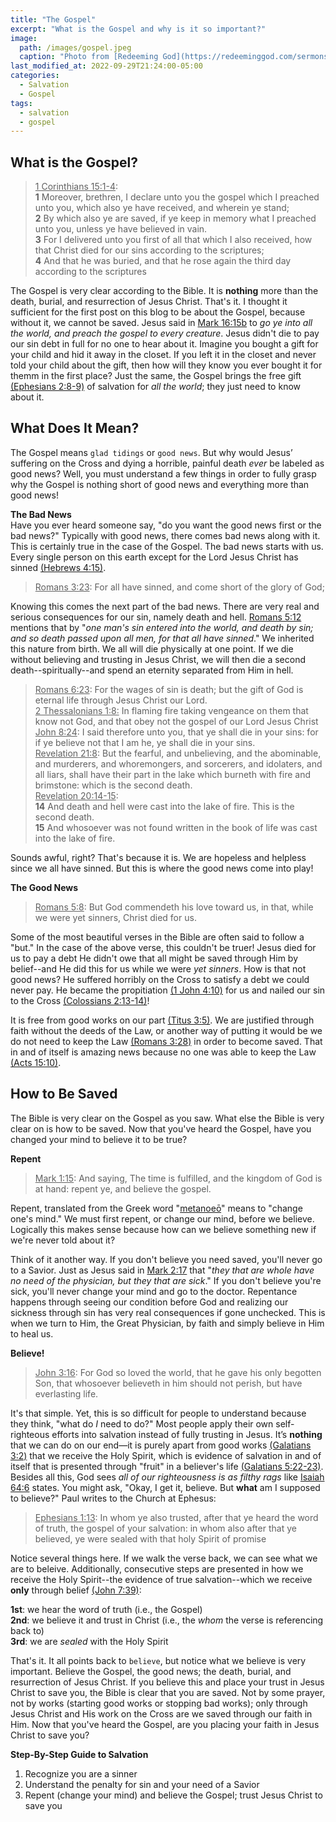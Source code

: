 ```yaml
---
title: "The Gospel"
excerpt: "What is the Gospel and why is it so important?"
image: 
  path: /images/gospel.jpeg
  caption: "Photo from [Redeeming God](https://redeeminggod.com/sermons/miscellaneous/what-is-the-gospel/)"
last_modified_at: 2022-09-29T21:24:00-05:00
categories:
  - Salvation
  - Gospel
tags: 
  - salvation
  - gospel
---
```


## What is the Gospel?
> <u>1 Corinthians 15:1-4</u>:<br>
> **1** Moreover, brethren, I declare unto you the gospel which I preached unto you, which also ye have received, and wherein ye stand; <br>
> **2** By which also ye are saved, if ye keep in memory what I preached unto you, unless ye have believed in vain. <br>
> **3** For I delivered unto you first of all that which I also received, how that Christ died for our sins according to the scriptures; <br>
> **4** And that he was buried, and that he rose again the third day according to the scriptures

The Gospel is very clear according to the Bible. It is **nothing** more than the death, burial, and resurrection of Jesus Christ. That's it. I thought it sufficient for the first post on this blog to be about the Gospel, because without it, we cannot be saved. Jesus said in [Mark 16:15b](https://www.biblegateway.com/passage/?search=mark+16%3A15&version=KJV) to *go ye into all the world, and preach the gospel to every creature*. Jesus didn't die to pay our sin debt in full for no one to hear about it. Imagine you bought a gift for your child and hid it away in the closet. If you left it in the closet and never told your child about the gift, then how will they know you ever bought it for themm in the first place? Just the same, the Gospel brings the free gift [(Ephesians 2:8-9)]( https://www.biblegateway.com/passage/?search=Ephesians%202%3A8-9&version=KJV) of salvation for *all the world*; they just need to know about it.

## What Does It Mean?
The Gospel means `glad tidings` or `good news`. But why would Jesus’ suffering on the Cross and dying a horrible, painful death *ever* be labeled as good news? Well, you must understand a few things in order to fully grasp why the Gospel is nothing short of good news and everything more than good news!

**The Bad News**<br>
Have you ever heard someone say, "do you want the good news first or the bad news?" Typically with good news, there comes bad news along with it. This is certainly true in the case of the Gospel. The bad news starts with us. Every single person on this earth except for the Lord Jesus Christ has sinned [(Hebrews 4:15)](https://www.biblegateway.com/passage/?search=Hebrews%204%3A15&version=KJV).

> <u>Romans 3:23</u>: For all have sinned, and come short of the glory of God;

Knowing this comes the next part of the bad news. There are very real and serious consequences for our sin, namely death and hell. [Romans 5:12](https://www.biblegateway.com/passage/?search=Romans%205%3A12&version=KJV) mentions that by "*one man's sin entered into the world, and death by sin; and so death passed upon all men, for that all have sinned*." We inherited this nature from birth. We all will die physically at one point. If we die without believing and trusting in Jesus Christ, we will then die a second death--spiritually--and spend an eternity separated from Him in hell. 

> <u>Romans 6:23</u>: For the wages of sin is death; but the gift of God is eternal life through Jesus Christ our Lord.<br>
> <u>2 Thessalonians 1:8:</u> In flaming fire taking vengeance on them that know not God, and that obey not the gospel of our Lord Jesus Christ<br>
> <u>John 8:24</u>: I said therefore unto you, that ye shall die in your sins: for if ye believe not that I am he, ye shall die in your sins.<br>
> <u>Revelation 21:8</u>: But the fearful, and unbelieving, and the abominable, and murderers, and whoremongers, and sorcerers, and idolaters, and all liars, shall have their part in the lake which burneth with fire and brimstone: which is the second death.<br>
> <u>Revelation 20:14-15</u>:<br> 
> **14** And death and hell were cast into the lake of fire. This is the second death.<br>
> **15** And whosoever was not found written in the book of life was cast into the lake of fire.

Sounds awful, right? That's because it is. We are hopeless and helpless since we all have sinned. But this is where the good news come into play!

**The Good News**<br>
> <u>Romans 5:8</u>: But God commendeth his love toward us, in that, while we were yet sinners, Christ died for us.

Some of the most beautiful verses in the Bible are often said to follow a "but." In the case of the above verse, this couldn't be truer! Jesus died for us to pay a debt He didn't owe that all might be saved through Him by belief--and He did this for us while we were *yet sinners*. How is that not good news? He suffered horribly on the Cross to satisfy a debt we could never pay. He became the propitiation [(1 John 4:10)](https://www.biblegateway.com/passage/?search=1%20John%204%3A10&version=KJV) for us and nailed our sin to the Cross [(Colossians 2:13-14)](https://www.biblegateway.com/passage/?search=Colossians+2%3A13-14&version=KJV)! 

It is free from good works on our part [(Titus 3:5)](https://www.biblegateway.com/passage/?search=titus+3%3A5&version=KJV). We are justified through faith without the deeds of the Law, or another way of putting it would be we do not need to keep the Law [(Romans 3:28)](https://www.biblegateway.com/passage/?search=Romans%203%3A28&version=KJV) in order to become saved. That in and of itself is amazing news because no one was able to keep the Law [(Acts 15:10)](https://www.biblegateway.com/passage/?search=acts+15%3A10&version=KJV).


## How to Be Saved
The Bible is very clear on the Gospel as you saw. What else the Bible is very clear on is how to be saved. Now that you've heard the Gospel, have you changed your mind to believe it to be true? 

**Repent**<br>

> <u>Mark 1:15</u>: And saying, The time is fulfilled, and the kingdom of God is at hand: repent ye, and believe the gospel.

Repent, translated from the Greek word "[metanoeō](https://www.blueletterbible.org/lexicon/g3340/kjv/tr/0-1/)" means to "change one's mind." We must first repent, or change our mind, before we believe. Logically this makes sense because how can we believe something new if we're never told about it?

Think of it another way. If you don't believe you need saved, you'll never go to a Savior. Just as Jesus said in [Mark 2:17](https://www.biblegateway.com/passage/?search=Mark%202%3A17&version=KJV) that "*they that are whole have no need of the physician, but they that are sick*." If you don't believe you're sick, you'll never change your mind and go to the doctor. Repentance happens through seeing our condition before God and realizing our sickness through sin has very real consequences if gone unchecked. This is when we turn to Him, the Great Physician, by faith and simply believe in Him to heal us.

**Believe!**<br>
> <u>John 3:16</u>: For God so loved the world, that he gave his only begotten Son, that whosoever believeth in him should not perish, but have everlasting life.

It's that simple. Yet, this is so difficult for people to understand because they think, "what do *I* need to do?" Most people apply their own self-righteous efforts into salvation instead of fully trusting in Jesus. It’s **nothing** that we can do on our end—it is purely apart from good works [(Galatians 3:2)](https://www.biblegateway.com/passage/?search=Galatians%203%3A2&version=KJV) that we receive the Holy Spirit, which is evidence of salvation in and of itself that is presented through "fruit" in a believer's life [(Galatians 5:22-23)](https://www.biblegateway.com/passage/?search=galatians+5%3A22-23&version=KJV). Besides all this, God sees *all of our righteousness is as filthy rags* like [Isaiah 64:6](https://www.biblegateway.com/passage/?search=Isaiah%2064%3A6&version=KJV) states. You might ask, "Okay, I get it, believe. But **what** am I supposed to believe?" Paul writes to the Church at Ephesus:

> <u>Ephesians 1:13</u>: In whom ye also trusted, after that ye heard the word of truth, the gospel of your salvation: in whom also after that ye believed, ye were sealed with that holy Spirit of promise

Notice several things here. If we walk the verse back, we can see what we are to beleive. Additionally, consecutive steps are presented in how we receive the Holy Spirit--the evidence of true salvation--which we receive **only** through belief [(John 7:39)](https://www.biblegateway.com/passage/?search=John%207%3A39&version=KJV):

**1st**: we hear the word of truth (i.e., the Gospel)<br>
**2nd**: we believe it and trust in Christ (i.e., the *whom* the verse is referencing back to)<br>
**3rd**: we are *sealed* with the Holy Spirit

That's it. It all points back to `believe`, but notice what we believe is very important. Believe the Gospel, the good news; the death, burial, and resurrection of Jesus Christ. If you believe this and place your trust in Jesus Christ to save you, the Bible is clear that you are saved. Not by some prayer, not by works (starting good works or stopping bad works); only through Jesus Christ and His work on the Cross are we saved through our faith in Him. Now that you've heard the Gospel, are you placing your faith in Jesus Christ to save you?

**Step-By-Step Guide to Salvation**<br>
1. Recognize you are a sinner
2. Understand the penalty for sin and your need of a Savior
3. Repent (change your mind) and believe the Gospel; trust Jesus Christ to save you

